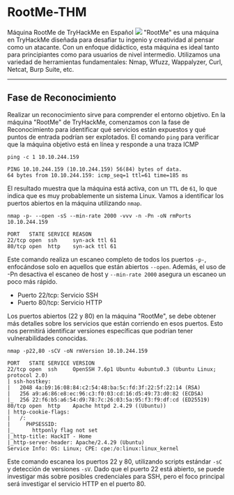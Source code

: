 # RootMe-THM
Máquina RootMe de TryHackMe en Español
<img src='https://github.com/user-attachments/assets/0eff2b42-89aa-4a0a-8bfa-998bc57b21b1'></img>
"RootMe" es una máquina en TryHackMe diseñada para desafiar tu ingenio y creatividad al pensar como un atacante. Con un enfoque didáctico, esta máquina es ideal tanto para principiantes como para usuarios de nivel intermedio.
Utilizamos una variedad de herramientas fundamentales: Nmap, Wfuzz, Wappalyzer, Curl, Netcat, Burp Suite, etc.

-------------------------------------------
## Fase de Reconocimiento
Realizar un reconocimiento sirve para comprender el entorno objetivo. En la máquina "RootMe" de TryHackMe, comenzamos con la fase de Reconocimiento para identificar qué servicios están expuestos y qué puntos de entrada podrían ser explotados.
El comando `ping` para verificar que la máquina objetivo está en línea y responde a una traza ICMP
```
ping -c 1 10.10.244.159

PING 10.10.244.159 (10.10.244.159) 56(84) bytes of data.
64 bytes from 10.10.244.159: icmp_seq=1 ttl=61 time=185 ms
```
El resultado muestra que la máquina está activa, con un `TTL` de `61`, lo que indica que es muy probablemente un sistema Linux. Vamos a identificar los puertos abiertos en la máquina utilizando `nmap`.
```
nmap -p- --open -sS --min-rate 2000 -vvv -n -Pn -oN rmPorts 10.10.244.159

PORT   STATE SERVICE REASON
22/tcp open  ssh     syn-ack ttl 61
80/tcp open  http    syn-ack ttl 61
```
Este comando realiza un escaneo completo de todos los puertos `-p-`, enfocándose solo en aquellos que están abiertos `--open`. Además, el uso de -Pn desactiva el escaneo de host y `--min-rate 2000` asegura un escaneo un poco más rápido.
- Puerto 22/tcp: Servicio SSH
- Puerto 80/tcp: Servicio HTTP

Los puertos abiertos (22 y 80) en la máquina "RootMe", se debe obtener más detalles sobre los servicios que están corriendo en esos puertos. Esto nos permitirá identificar versiones específicas que podrían tener vulnerabilidades conocidas.
```
nmap -p22,80 -sCV -oN rmVersion 10.10.244.159

PORT   STATE SERVICE VERSION
22/tcp open  ssh     OpenSSH 7.6p1 Ubuntu 4ubuntu0.3 (Ubuntu Linux; protocol 2.0)
| ssh-hostkey: 
|   2048 4a:b9:16:08:84:c2:54:48:ba:5c:fd:3f:22:5f:22:14 (RSA)
|   256 a9:a6:86:e8:ec:96:c3:f0:03:cd:16:d5:49:73:d0:82 (ECDSA)
|_  256 22:f6:b5:a6:54:d9:78:7c:26:03:5a:95:f3:f9:df:cd (ED25519)
80/tcp open  http    Apache httpd 2.4.29 ((Ubuntu))
| http-cookie-flags: 
|   /: 
|     PHPSESSID: 
|_      httponly flag not set
|_http-title: HackIT - Home
|_http-server-header: Apache/2.4.29 (Ubuntu)
Service Info: OS: Linux; CPE: cpe:/o:linux:linux_kernel
```
Este comando escanea los puertos 22 y 80, utilizando scripts estándar `-sC` y detección de versiones `-sV`. Dado que el puerto 22 está abierto, se puede investigar más sobre posibles credenciales para SSH, pero el foco principal será investigar el servicio HTTP en el puerto 80.
